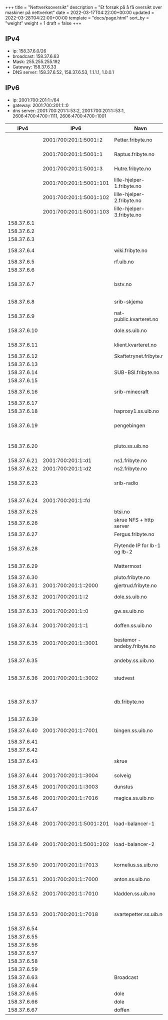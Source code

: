 +++
title = "Nettverksoversikt"
description = "Et forsøk på å få oversikt over maskiner på nettverket"
date = 2022-03-17T04:22:00+00:00
updated = 2022-03-28T04:22:00+00:00
template = "docs/page.html"
sort_by = "weight"
weight = 1
draft = false
+++

## IPv4

- ip: 158.37.6.0/26
- broadcast: 158.37.6.63
- Mask: 255.255.255.192
- Gateway: 158.37.6.33
- DNS server: 158.37.6.52, 158.37.6.53, 1.1.1.1, 1.0.0.1

## IPv6

- ip: 2001:700:201:1::/64
- gateway: 2001:700:201:1::0
- dns server: 2001:700:201:1::53:2, 2001:700:201:1::53:1, 2606:4700:4700::1111,
  2606:4700:4700::1001

| IPv4        | IPv6                     | Navn                         | Interface    | Kommentar                               |
| ----------- | ------------------------ | ---------------------------- | ------------ | --------------------------------------- |
|             | 2001:700:201:1:5001::2   | Petter.fribyte.no            |              | Kubernetes server node                  |
|             | 2001:700:201:1:5001::1   | Raptus.fribyte.no            |              | Kubernetes server node                  |
|             | 2001:700:201:1:5001::3   | Hutre.fribyte.no             |              | Kubernetes server node                  |
|             | 2001:700:201:1:5001::101 | lille-hjelper-1.fribyte.no   |              | Kubernetes agent node                   |
|             | 2001:700:201:1:5001::102 | lille-hjelper-2.fribyte.no   |              | Kubernetes agent node                   |
|             | 2001:700:201:1:5001::103 | lille-hjelper-3.fribyte.no   |              | Kubernetes agent node                   |
| 158.37.6.1  |                          |                              |              | (ledig)                                 |
| 158.37.6.2  |                          |                              |              | (ledig)                                 |
| 158.37.6.3  |                          |                              |              | (ledig)                                 |
| 158.37.6.4  |                          | wiki.fribyte.no              |              | Zola wiki (konrad)                      |
| 158.37.6.5  |                          | rf.uib.no                    |              | (kunde)                                 |
| 158.37.6.6  |                          |                              |              | (ledig)                                 |
| 158.37.6.7  |                          | bstv.no                      |              | Wordpress (kunde) (konrad)              |
| 158.37.6.8  |                          | srib-skjema                  |              | (kunde) (konrad)                        |
| 158.37.6.9  |                          | nat-public.kvarteret.no      | carp1        | Felles addresse                         |
| 158.37.6.10 |                          | dole.ss.uib.no               | carp1        | Felles addresse                         |
| 158.37.6.11 |                          | klient.kvarteret.no          | carp1        | Felles addresse                         |
| 158.37.6.12 |                          | Skaftetrynet.fribyte.no      |              | Proxmox node                            |
| 158.37.6.13 |                          |                              |              | (ledig)                                 |
| 158.37.6.14 |                          | SUB-BSI.fribyte.no           |              | (kunde)                                 |
| 158.37.6.15 |                          |                              |              | (ledig)                                 |
| 158.37.6.16 |                          | srib-minecraft               |              | (kunde) (konrad)                        |
| 158.37.6.17 |                          |                              |              | (ledig)                                 |
| 158.37.6.18 |                          | haproxy1.ss.uib.no           |              | (dunstus)                               |
| 158.37.6.19 |                          | pengebingen                  |              | Docker-øko (intern) (konrad)            |
| 158.37.6.20 |                          | pluto.ss.uib.no              |              | Gammel webside server                   |
| 158.37.6.21 | 2001:700:201:1::d1       | ns1.fribyte.no               |              | Navnetjener                             |
| 158.37.6.22 | 2001:700:201:1::d2       | ns2.fribyte.no               |              | Navnetjener                             |
| 158.37.6.23 |                          | srib-radio                   |              | Docker-øko (kunde) (konrad)             |
| 158.37.6.24 | 2001:700:201:1::fd       |                              |              | Rekursiv navnetjener                    |
| 158.37.6.25 |                          | btsi.no                      |              | (kunde)                                 |
| 158.37.6.26 |                          | skrue NFS + http server      |              | Skrue                                   |
| 158.37.6.27 |                          | Fergus.fribyte.no            | eno4         | Proxmox node                            |
| 158.37.6.28 |                          | Flytende IP for lb-1 og lb-2 |              | delt mellom lb-1 og lb-2 VMer           |
| 158.37.6.29 |                          | Mattermost                   |              | (intern) (konrad)                       |
| 158.37.6.30 |                          | pluto.fribyte.no             |              | Proxmox node                            |
| 158.37.6.31 | 2001:700:201:1::2000     | gjertrud.fribyte.no          | vmbr0        | Proxmox                                 |
| 158.37.6.32 | 2001:700:201:1::2        | dole.ss.uib.no               | em1          | Brannmur + DHCP                         |
| 158.37.6.33 | 2001:700:201:1::0        | gw.ss.uib.no                 | carp1        | Felles addresse                         |
| 158.37.6.34 | 2001:700:201:1::1        | doffen.ss.uib.no             | em1          | Brannmur + DHCP                         |
| 158.37.6.35 | 2001:700:201:1::3001     | bestemor - andeby.fribyte.no | br0 (eth0)   | Tidligere ganeti host + landingsserver  |
| 158.37.6.35 |                          | andeby.ss.uib.no             | br0:0 (eth0) | Peker mot bestemor                      |
| 158.37.6.36 | 2001:700:201:1::3002     | studvest                     | eth0         | Docker-øko, (kunde) (konrad)            |
| 158.37.6.37 |                          | db.fribyte.no                |              | Database server for SRIB radio, bstv.no |
| 158.37.6.39 |                          |                              |              | (ledig)                                 |
| 158.37.6.40 | 2001:700:201:1::7001     | bingen.ss.uib.no             | eth0         | Backup maskin                           |
| 158.37.6.41 |                          |                              |              | (ledig)                                 |
| 158.37.6.42 |                          |                              |              | (ledig)                                 |
| 158.37.6.43 |                          | skrue                        |              | Backup maskin                           |
| 158.37.6.44 | 2001:700:201:1::3004     | solveig                      | eth0         | ganeti host master                      |
| 158.37.6.45 | 2001:700:201:1::3003     | dunstus                      | eth0         | ganeti host                             |
| 158.37.6.46 | 2001:700:201:1::7016     | magica.ss.uib.no             | eth0         | gammel intern server                    |
| 158.37.6.47 |                          |                              |              | (ledig)                                 |
| 158.37.6.48 | 2001:700:201:1:5001::201 | load-balancer-1              | eth0         | Load balancer for kubernetes cluster    |
| 158.37.6.49 | 2001:700:201:1:5001::202 | load-balancer-2              | eth0         | Load balancer for kubernetes cluster    |
| 158.37.6.50 | 2001:700:201:1::7013     | kornelius.ss.uib.no          | eth0         | gammel overvåkning - Munin              |
| 158.37.6.51 | 2001:700:201:1::7000     | anton.ss.uib.no              | eth0         | gammel LDAP                             |
| 158.37.6.52 | 2001:700:201:1::7010     | kladden.ss.uib.no            | eth0         | DNS tjener (solveig) (master)           |
| 158.37.6.53 | 2001:700:201:1::7018     | svartepetter.ss.uib.no       | eth0         | DNS tjener (dunstus) (slave)            |
| 158.37.6.54 |                          |                              |              | (ledig)                                 |
| 158.37.6.55 |                          |                              |              | (ledig)                                 |
| 158.37.6.56 |                          |                              |              | (ledig)                                 |
| 158.37.6.57 |                          |                              |              | (ledig)                                 |
| 158.37.6.58 |                          |                              |              | (ledig)                                 |
| 158.37.6.59 |                          |                              |              | (ledig)                                 |
| 158.37.6.63 |                          | Broadcast                    | RESERVED     |                                         |
| 158.37.6.64 |                          |                              |              | (ledig)                                 |
| 158.37.6.65 |                          | dole                         |              | Ekstern ip                              |
| 158.37.6.66 |                          | dole                         |              | Ekstern ip                              |
| 158.37.6.67 |                          | doffen                       |              | Ekstern ip                              |
